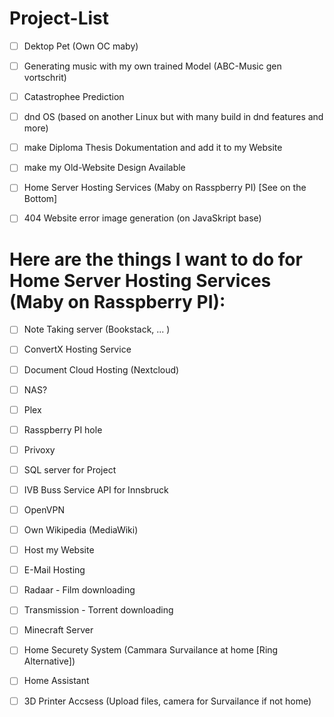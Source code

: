 # Project-List
- [ ] Dektop Pet (Own OC maby)
- [ ] Generating music with my own trained Model (ABC-Music gen vortschrit)
- [ ] Catastrophee Prediction
- [ ] dnd OS (based on another Linux but with many build in dnd features and more)
- [ ] make Diploma Thesis Dokumentation and add it to my Website
- [ ] make my Old-Website Design Available
- [ ] Home Server Hosting Services (Maby on Rasspberry PI) [See on the Bottom]
- [ ] 404 Website error image generation (on JavaSkript base)


# Here are the things I want to do for Home Server Hosting Services (Maby on Rasspberry PI):
- [ ] Note Taking server (Bookstack, ... )
- [ ] ConvertX Hosting Service
- [ ] Document Cloud Hosting (Nextcloud)
- [ ] NAS?
- [ ] Plex
- [ ] Rasspberry PI hole
- [ ] Privoxy
- [ ] SQL server for Project
- [ ] IVB Buss Service API for Innsbruck
- [ ] OpenVPN
- [ ] Own Wikipedia (MediaWiki)
- [ ] Host my Website
- [ ] E-Mail Hosting
- [ ] Radaar - Film downloading
- [ ] Transmission - Torrent downloading
- [ ] Minecraft Server
- [ ] Home Securety System (Cammara Survailance at home [Ring Alternative])
- [ ] Home Assistant
- [ ] 3D Printer Accsess (Upload files, camera for Survailance if not home)




